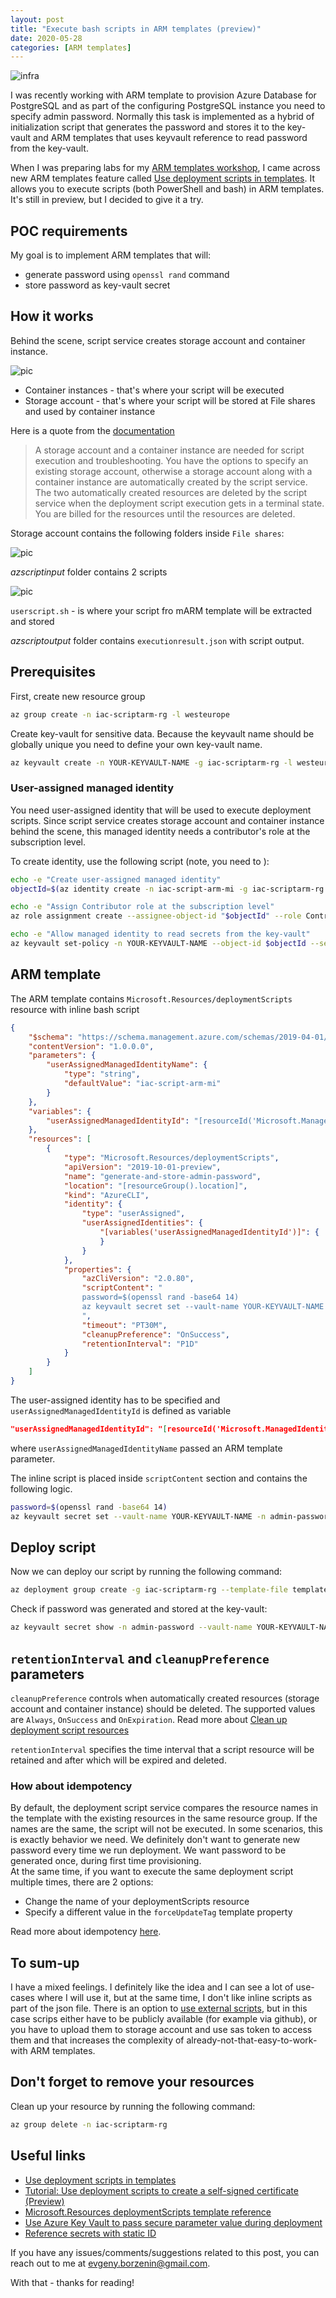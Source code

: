 ```yaml
---
layout: post
title: "Execute bash scripts in ARM templates (preview)"
date: 2020-05-28
categories: [ARM templates]
---
```


![infra](/images/2020-05-28-logo.png)

I was recently working with ARM template to provision Azure Database for PostgreSQL and as part of the configuring PostgreSQL instance you need to specify admin password. Normally this task is implemented as a hybrid of initialization script that generates the password and stores it to the key-vault and ARM templates that uses keyvault reference to read password from the key-vault.

When I was preparing labs for my [ARM templates workshop](https://www.meetup.com/Infrastructure-As-Code-User-Group-Oslo/events/270624160/), I came across new ARM templates feature called [Use deployment scripts in templates](https://docs.microsoft.com/en-us/azure/azure-resource-manager/templates/deployment-script-template?tabs=CLI#run-script-more-than-once).
It allows you to execute scripts (both PowerShell and bash) in ARM templates. It's still in preview, but I decided to give it a try.

## POC requirements

My goal is to implement ARM templates that will:

* generate password using `openssl rand` command
* store password as key-vault secret

## How it works

Behind the scene, script service creates storage account and container instance.

![pic](/images/2020-05-28-resources.png)

* Container instances - that's where your script will be executed
* Storage account - that's where your script will be stored at File shares and used by container instance

Here is a quote from the [documentation](https://docs.microsoft.com/en-us/azure/azure-resource-manager/templates/deployment-script-template?tabs=CLI#clean-up-deployment-script-resources)

> A storage account and a container instance are needed for script execution and troubleshooting. You have the options to specify an existing storage account, otherwise a storage account along with a container instance are automatically created by the script service. The two automatically created resources are deleted by the script service when the deployment script execution gets in a terminal state. You are billed for the resources until the resources are deleted.

Storage account contains the following folders inside `File shares`:

![pic](/images/2020-05-28-sa.png)

*azscriptinput* folder contains 2 scripts

![pic](/images/2020-05-28-sa-1.png)

`userscript.sh` - is where your script fro mARM template will be extracted and stored

*azscriptoutput* folder contains `executionresult.json` with script output.

## Prerequisites

First, create new resource group

```bash
az group create -n iac-scriptarm-rg -l westeurope
```

Create key-vault for sensitive data. Because the keyvault name should be globally unique you need to define your own key-vault name.

```bash
az keyvault create -n YOUR-KEYVAULT-NAME -g iac-scriptarm-rg -l westeurope --enabled-for-template-deployment
```

### User-assigned managed identity

You need user-assigned identity that will be used to execute deployment scripts. Since script service creates storage account and container instance behind the scene, this managed identity needs a contributor's role at the subscription level.

To create identity, use the following script (note, you need to ):

```bash
echo -e "Create user-assigned managed identity"
objectId=$(az identity create -n iac-script-arm-mi -g iac-scriptarm-rg --query principalId -o tsv)

echo -e "Assign Contributor role at the subscription level"
az role assignment create --assignee-object-id "$objectId" --role Contributor --subscription YOUR-SUBSCRIPTION-NAME-OR-ID

echo -e "Allow managed identity to read secrets from the key-vault"
az keyvault set-policy -n YOUR-KEYVAULT-NAME --object-id $objectId --secret-permissions get set --subscription YOUR-SUBSCRIPTION-NAME-OR-ID
```

## ARM template

The ARM template contains `Microsoft.Resources/deploymentScripts` resource with inline bash script

```json
{
    "$schema": "https://schema.management.azure.com/schemas/2019-04-01/deploymentTemplate.json#",
    "contentVersion": "1.0.0.0",
    "parameters": {
        "userAssignedManagedIdentityName": {
            "type": "string",
            "defaultValue": "iac-script-arm-mi"
        }
    },
    "variables": {
        "userAssignedManagedIdentityId": "[resourceId('Microsoft.ManagedIdentity/userAssignedIdentities', parameters('userAssignedManagedIdentityName'))]"
    },
    "resources": [
        {
            "type": "Microsoft.Resources/deploymentScripts",
            "apiVersion": "2019-10-01-preview",
            "name": "generate-and-store-admin-password",
            "location": "[resourceGroup().location]",
            "kind": "AzureCLI",
            "identity": {
                "type": "userAssigned",
                "userAssignedIdentities": {
                    "[variables('userAssignedManagedIdentityId')]": {
                    }
                }
            },
            "properties": {
                "azCliVersion": "2.0.80",
                "scriptContent": "
                password=$(openssl rand -base64 14)
                az keyvault secret set --vault-name YOUR-KEYVAULT-NAME -n admin-password --value $password 1> /dev/null
                ",
                "timeout": "PT30M",
                "cleanupPreference": "OnSuccess",
                "retentionInterval": "P1D"
            }
        }
    ]
}
```

The user-assigned identity has to be specified and `userAssignedManagedIdentityId` is defined as variable

```json
"userAssignedManagedIdentityId": "[resourceId('Microsoft.ManagedIdentity/userAssignedIdentities', parameters('userAssignedManagedIdentityName'))]
```

where `userAssignedManagedIdentityName` passed an ARM template parameter.

The inline script is placed inside `scriptContent` section and contains the following logic.

```bash
password=$(openssl rand -base64 14)
az keyvault secret set --vault-name YOUR-KEYVAULT-NAME -n admin-password --value $password 1> /dev/null
```

## Deploy script

Now we can deploy our script by running the following command:

```bash
az deployment group create -g iac-scriptarm-rg --template-file template.json
```

Check if password was generated and stored at the key-vault:

```bash
az keyvault secret show -n admin-password --vault-name YOUR-KEYVAULT-NAME --query value
```

## `retentionInterval` and `cleanupPreference` parameters

`cleanupPreference` controls when automatically created resources (storage account and container instance) should be deleted. The supported values are `Always`, `OnSuccess` and `OnExpiration`. Read more about [Clean up deployment script resources](https://docs.microsoft.com/en-us/azure/azure-resource-manager/templates/deployment-script-template?tabs=CLI#clean-up-deployment-script-resources)

`retentionInterval` specifies the time interval that a script resource will be retained and after which will be expired and deleted.

### How about idempotency

By default, the deployment script service compares the resource names in the template with the existing resources in the same resource group. If the names are the same, the script will not be executed. In some scenarios, this is exactly behavior we need. We definitely don't want to generate new password every time we run deployment. We want password to be generated once, during first time provisioning.  
At the same time, if you want to execute the same deployment script multiple times, there are 2 options:

* Change the name of your deploymentScripts resource
* Specify a different value in the `forceUpdateTag` template property

Read more about idempotency [here](https://docs.microsoft.com/en-us/azure/azure-resource-manager/templates/deployment-script-template?tabs=CLI#run-script-more-than-once).

## To sum-up

I have a mixed feelings. I definitely like the idea and I can see a lot of use-cases where I will use it, but at the same time, I don't like inline scripts as part of the json file. There is an option to [use external scripts](https://docs.microsoft.com/en-us/azure/azure-resource-manager/templates/deployment-script-template?tabs=CLI#use-external-scripts), but in this case scrips either have to be publicly available (for example via github), or you have to upload them to storage account and use sas token to access them and that increases the complexity of already-not-that-easy-to-work-with ARM templates.

## Don't forget to remove your resources

Clean up your resource by running the following command:

```bash
az group delete -n iac-scriptarm-rg
```

## Useful links

* [Use deployment scripts in templates](https://docs.microsoft.com/en-us/azure/azure-resource-manager/templates/deployment-script-template?tabs=CLI#run-script-more-than-once)
* [Tutorial: Use deployment scripts to create a self-signed certificate (Preview)](https://docs.microsoft.com/en-us/azure/azure-resource-manager/templates/template-tutorial-deployment-script)
* [Microsoft.Resources deploymentScripts template reference](https://docs.microsoft.com/en-us/azure/templates/microsoft.resources/deploymentscripts)
* [Use Azure Key Vault to pass secure parameter value during deployment](https://docs.microsoft.com/en-us/azure/azure-resource-manager/templates/key-vault-parameter?tabs=azure-cli)
* [Reference secrets with static ID](https://docs.microsoft.com/en-us/azure/azure-resource-manager/templates/key-vault-parameter?tabs=azure-cli#reference-secrets-with-static-id)

If you have any issues/comments/suggestions related to this post, you can reach out to me at evgeny.borzenin@gmail.com.

With that - thanks for reading!

